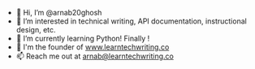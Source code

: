 - 👋 Hi, I’m @arnab20ghosh
- 👀 I’m interested in technical writing, API documentation, instructional design, etc.
- 🌱 I’m currently learning Python! Finally ! 
- 💞️ I'm the founder of www.learntechwriting.co
- 📫 Reach me out at arnab@learntechwriting.co

<!---
arnab20ghosh/arnab20ghosh is a ✨ special ✨ repository because its `README.md` (this file) appears on your GitHub profile.
You can click the Preview link to take a look at your changes.
--->

